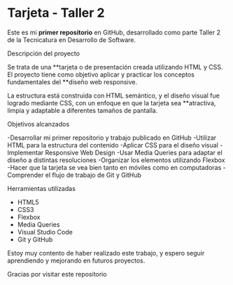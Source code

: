 # Tarjeta  - Taller 2

Este es mi **primer repositorio** en GitHub, desarrollado como parte  Taller 2 de la Tecnicatura en Desarrollo de Software.

Descripción del proyecto

Se trata de una **tarjeta   o de presentación creada utilizando HTML y CSS. El proyecto tiene como objetivo aplicar y practicar los conceptos fundamentales del **diseño web responsive.

La estructura está construida con HTML semántico, y el diseño visual fue logrado mediante CSS, con un enfoque en que la tarjeta sea **atractiva, limpia y adaptable a diferentes tamaños de pantalla.

 Objetivos alcanzados

-Desarrollar mi primer repositorio y trabajo publicado en GitHub
-Utilizar HTML para la estructura del contenido
-Aplicar CSS para el diseño visual
-Implementar Responsive Web Design
-Usar Media Queries para adaptar el diseño a distintas resoluciones
-Organizar los elementos utilizando Flexbox
-Hacer que la tarjeta se vea bien tanto en móviles como en computadoras
-Comprender el flujo de trabajo de Git y GitHub

Herramientas utilizadas

- HTML5
- CSS3
- Flexbox
- Media Queries
- Visual Studio Code
- Git y GitHub

Estoy muy contento de haber realizado este trabajo, y espero seguir aprendiendo y mejorando en futuros proyectos.

Gracias por visitar este repositorio 
